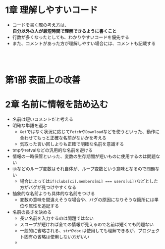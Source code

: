 # 1章 理解しやすいコード
* コードを書く際の考え方は、  
**自分以外の人が最短時間で理解できるように書くこと**  
* 行数が多くなったとしても、わかりやすいコードを優先する  
* また、コメントがあった方が理解しやすい場合には、コメントも記載する
<br>
<br>

# 第1部 表面上の改善
# 2章 名前に情報を詰め込む
* 名前は短いコメントだと考える
* 明確な単語を選ぶ
  * `Get`ではなく状況に応じて`Fetch`や`Download`などを使うといった、動作に合わせてもっと正確な名前がないかを考える
  * 気取った言い回しよりも正確で明確な名前を意識する
*  tmpやretvalなどの汎用的な名前を避ける
  * 情報の一時保管といった、変数の生存期間が短いものに使用するのは問題ない
* ijkなどのループ変数はそれ自体が、ループ変数という意味となるので問題ない
  * 場合によっては`if(clubs[ci].members[mi] === users[ui])`などとした方がバグが見つけやすくなる
* 抽象的な名前よりも具体的な名前をつける
  * 変数の意味を間違えそうな場合や、バグの原因になりそうな箇所には単位や属性を追記する
* 名前の長さを決める
  * 長い名前を入力するのは問題ではない
  * スコープが短ければ全ての情報が見えるので名前は短くても問題ない
  * 一般的に省略される、`str`や`doc` は使用しても理解できるが、プロジェクト固有の省略は使用しない方がいい
  * 

